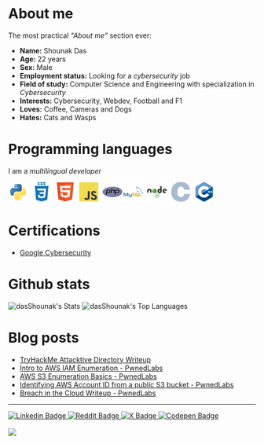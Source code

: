 # About me
The most practical _"About me"_ section ever:
- **Name:** Shounak Das
- **Age:** 22 years
- **Sex:** Male
- **Employment status:** Looking for a _cybersecurity_ job
- **Field of study:** Computer Science and Engineering with specialization in _Cybersecurity_
- **Interests:** Cybersecurity, Webdev, Football and F1
- **Loves:** Coffee, Cameras and Dogs
- **Hates:** Cats and Wasps

# Programming languages
I am a _multilingual developer_
<div>
  <img src="https://github.com/devicons/devicon/blob/master/icons/python/python-original.svg" title="Python" alt="python" width="40" height="40"/>&nbsp;
  <img src="https://github.com/devicons/devicon/blob/master/icons/css3/css3-plain-wordmark.svg"  title="CSS3" alt="CSS" width="40" height="40"/>&nbsp;
  <img src="https://github.com/devicons/devicon/blob/master/icons/html5/html5-original.svg" title="HTML5" alt="HTML" width="40" height="40"/>&nbsp;
  <img src="https://github.com/devicons/devicon/blob/master/icons/javascript/javascript-original.svg" title="JavaScript" alt="JavaScript" width="40" height="40"/>&nbsp;
  <img src="https://github.com/devicons/devicon/blob/master/icons/php/php-original.svg" title="PHP" alt="php" width="40" height="40"/>
  <img src="https://github.com/devicons/devicon/blob/master/icons/mysql/mysql-original-wordmark.svg" title="MySQL"  alt="MySQL" width="40" height="40"/>&nbsp;
  <img src="https://github.com/devicons/devicon/blob/master/icons/nodejs/nodejs-original-wordmark.svg" title="NodeJS" alt="NodeJS" width="40" height="40"/>&nbsp;
  <img src="https://github.com/devicons/devicon/blob/master/icons/c/c-original.svg" title="C" alt="C" width="40" height="40"/>&nbsp;
  <img src="https://github.com/devicons/devicon/blob/master/icons/cplusplus/cplusplus-original.svg" title="C++" alt="C++" width="40" height="40"/>&nbsp;
</div>

# Certifications
- [Google Cybersecurity](https://www.coursera.org/account/accomplishments/specialization/MXE0A45QXXYB)

# Github stats
![dasShounak's Stats](https://github-readme-stats.vercel.app/api?username=dasShounak&theme=dark&show_icons=true&hide_border=true&count_private=false)
![dasShounak's Top Languages](https://github-readme-stats.vercel.app/api/top-langs/?username=dasShounak&theme=dark&show_icons=true&hide_border=true&layout=compact)

# Blog posts
<!-- BLOG-POST-LIST:START -->
- [TryHackMe Attacktive Directory Writeup](https://shounakdas.netlify.app/blog/2025-07-01-tryhackme-attacktive-directory-writeup/)
- [Intro to AWS IAM Enumeration - PwnedLabs](https://shounakdas.netlify.app/blog/2025-06-04-intro-to-aws-iam-enumeration-pwnedlabs/)
- [AWS S3 Enumeration Basics - PwnedLabs](https://shounakdas.netlify.app/blog/2025-06-04-aws-s3-enumeration-basics-pwnedlabs/)
- [Identifying AWS Account ID from a public S3 bucket - PwnedLabs](https://shounakdas.netlify.app/blog/2025-05-25-identifying-aws-account-id-from-a-public-s3-bucket-pwnedlabs/)
- [Breach in the Cloud Writeup - PwnedLabs](https://shounakdas.netlify.app/blog/2025-05-23-pwnedlabs-breach-in-the-cloud-writeup/)
<!-- BLOG-POST-LIST:END -->

---

<div id="footer" align="left">
  <div id="badges">
    <a href="linkedin.com/in/dasshounak/">
      <img alt="Linkedin Badge" src="https://img.shields.io/badge/linkedin-blue?style=for-the-badge&color=blue">
    </a>
    <a href="https://www.reddit.com/user/dasShounak/">
      <img alt="Reddit Badge" src="https://img.shields.io/badge/reddit-orange?style=for-the-badge&color=orange">
    </a>
    <a href="https://x.com/lordc3rb">
      <img alt="X Badge" src="https://img.shields.io/badge/Twitter-blue?style=for-the-badge"/>
    </a>
    <a href="https://codepen.io/dasshounak/b">
      <img alt="Codepen Badge" src="https://img.shields.io/badge/codepen-grey?style=for-the-badge"/>
    </a>
  </div>
  <br />
  <img src="https://i.giphy.com/media/v1.Y2lkPTc5MGI3NjExN2JxOHhubnk2ZzhlZmNzMHZ4bnJ2ZjJzZHZsaHoyZjhnYm0xbXp2YyZlcD12MV9pbnRlcm5hbF9naWZfYnlfaWQmY3Q9Zw/K6ebxluteo5mz6WhLi/giphy.gif" alt"I almost feel like that was about me" />
</div>
